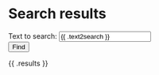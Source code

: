 <!-- ======================================================================
--- Search engine
title:          Search results
keywords:       search, results
description:    The listed items of the search results.
--- Menu system
order:          
text:           
hidden:         true
umbel:          false
--- Page properties
id:             
document:       
layout:         
---$-left:         
searchable:     false
======================================================================= -->

# Search results

<form class="form-inline search-phrase" action="/search" method="post">
  <div class="form-group">
    <label for="text2search">Text to search:</label>
    <input type="text" class="form-control" name="text2search"
           maxlength="20" value="{{ .text2search }}">
  </div>
  <button type="submit" class="btn btn-primary">Find</button>
</form>

{{ .results }}

&nbsp;